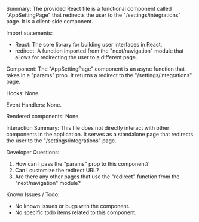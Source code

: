 Summary:
The provided React file is a functional component called "AppSettingPage" that redirects the user to the "/settings/integrations" page. It is a client-side component.

Import statements:
- React: The core library for building user interfaces in React.
- redirect: A function imported from the "next/navigation" module that allows for redirecting the user to a different page.

Component:
The "AppSettingPage" component is an async function that takes in a "params" prop. It returns a redirect to the "/settings/integrations" page.

Hooks:
None.

Event Handlers:
None.

Rendered components:
None.

Interaction Summary:
This file does not directly interact with other components in the application. It serves as a standalone page that redirects the user to the "/settings/integrations" page.

Developer Questions:
1. How can I pass the "params" prop to this component?
2. Can I customize the redirect URL?
3. Are there any other pages that use the "redirect" function from the "next/navigation" module?

Known Issues / Todo:
- No known issues or bugs with the component.
- No specific todo items related to this component.